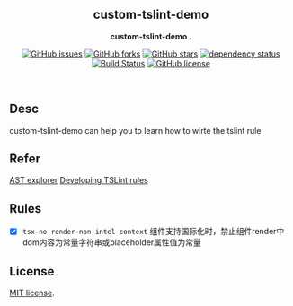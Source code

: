 <div align="center">

## custom-tslint-demo

**custom-tslint-demo .**

[![GitHub issues](https://img.shields.io/github/issues/kidyfirst/custom-tslint-demo.svg)](https://github.com/kidyfirst/custom-tslint-demo/issues)
[![GitHub forks](https://img.shields.io/github/forks/kidyfirst/custom-tslint-demo.svg)](https://github.com/kidyfirst/custom-tslint-demo/network)
[![GitHub stars](https://img.shields.io/github/stars/kidyfirst/custom-tslint-demo.svg)](https://github.com/kidyfirst/custom-tslint-demo/stargazers)
[![dependency status](https://img.shields.io/david/kidyfirst/custom-tslint-demo.svg?maxAge=3600&style=flat)](https://david-dm.org/kidyfirst/custom-tslint-demo)
[![Build Status](https://travis-ci.org/kidyfirst/custom-tslint-demo.svg?branch=master)](https://travis-ci.org/kidyfirst/custom-tslint-demo)
[![GitHub license](https://img.shields.io/github/license/kidyfirst/custom-tslint-demo.svg)](https://github.com/kidyfirst/custom-tslint-demo/blob/master/LICENSE)

</div>

<br>

## Desc

custom-tslint-demo can help you to learn how to wirte the tslint rule

## Refer

[AST explorer](https://astexplorer.net/) 
[Developing TSLint rules](https://palantir.github.io/tslint/develop/custom-rules/)

## Rules

* [x] `tsx-no-render-non-intel-context`  组件支持国际化时，禁止组件render中dom内容为常量字符串或placeholder属性值为常量

## License

[MIT license](https://github.com/kidyfirst/custom-tslint-demo/blob/master/LICENSE).
